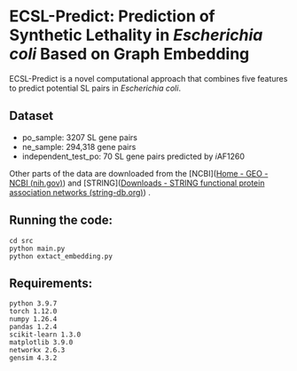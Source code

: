 # ECSL-Predict: Prediction of Synthetic Lethality in *Escherichia coli* Based on Graph Embedding
ECSL-Predict is a novel computational approach that combines five features to predict potential SL pairs in *Escherichia coli*.



## Dataset

- po_sample: 3207 SL gene pairs 
- ne_sample: 294,318 gene pairs 
- independent_test_po: 70 SL gene pairs predicted by *i*AF1260

Other parts of the data are downloaded from the  [NCBI]([Home - GEO - NCBI (nih.gov)](https://www.ncbi.nlm.nih.gov/geo/)) and [STRING]([Downloads - STRING functional protein association networks (string-db.org)](https://cn.string-db.org/cgi/download?sessionId=bAOjsUoDSP5M)) .

## Running the code:

```
cd src
python main.py
python extact_embedding.py
```

## Requirements:

```
python 3.9.7
torch 1.12.0
numpy 1.26.4
pandas 1.2.4
scikit-learn 1.3.0
matplotlib 3.9.0
networkx 2.6.3
gensim 4.3.2
```

